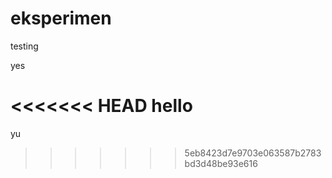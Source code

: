 # eksperimen
testing

yes

<<<<<<< HEAD
hello
=======
yu
>>>>>>> 5eb8423d7e9703e063587b2783bd3d48be93e616
